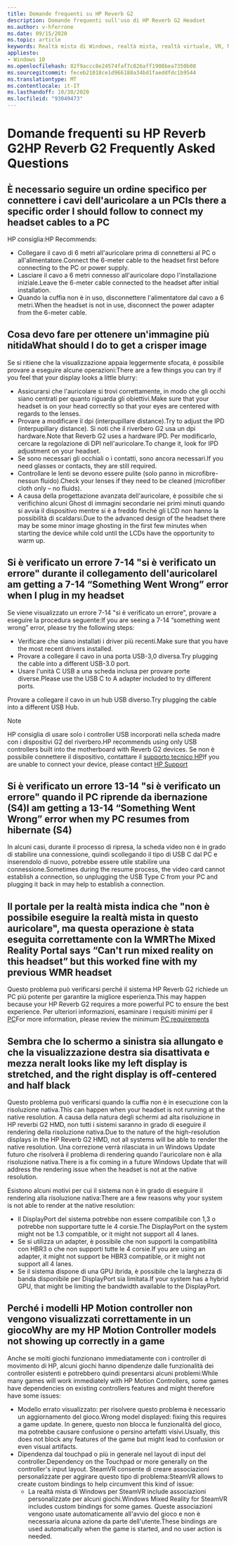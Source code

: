 ```yaml
---
title: Domande frequenti su HP Reverb G2
description: Domande frequenti sull'uso di HP Reverb G2 Headset
ms.author: v-hferrone
ms.date: 09/15/2020
ms.topic: article
keywords: Realtà mista di Windows, realtà mista, realtà virtuale, VR, MR, risoluzione dei problemi, errori, guida, supporto tecnico, prestazioni
appliesto:
- Windows 10
ms.openlocfilehash: 82f9accc8e24574faf7c826aff1908bea7350b08
ms.sourcegitcommit: feceb21018ce1d966188a34bd1faeddfdc1b9544
ms.translationtype: MT
ms.contentlocale: it-IT
ms.lasthandoff: 10/30/2020
ms.locfileid: "93049473"
---
```

# <a name="hp-reverb-g2-frequently-asked-questions"></a><span data-ttu-id="45340-104">Domande frequenti su HP Reverb G2</span><span class="sxs-lookup"><span data-stu-id="45340-104">HP Reverb G2 Frequently Asked Questions</span></span>

## <a name="is-there-a-specific-order-i-should-follow-to-connect-my-headset-cables-to-a-pc"></a><span data-ttu-id="45340-105">È necessario seguire un ordine specifico per connettere i cavi dell'auricolare a un PC</span><span class="sxs-lookup"><span data-stu-id="45340-105">Is there a specific order I should follow to connect my headset cables to a PC</span></span>

<span data-ttu-id="45340-106">HP consiglia:</span><span class="sxs-lookup"><span data-stu-id="45340-106">HP Recommends:</span></span>

- <span data-ttu-id="45340-107">Collegare il cavo di 6 metri all'auricolare prima di connettersi al PC o all'alimentatore.</span><span class="sxs-lookup"><span data-stu-id="45340-107">Connect the 6-meter cable to the headset first before connecting to the PC or power supply.</span></span>
- <span data-ttu-id="45340-108">Lasciare il cavo a 6 metri connesso all'auricolare dopo l'installazione iniziale.</span><span class="sxs-lookup"><span data-stu-id="45340-108">Leave the 6-meter cable connected to the headset after initial installation.</span></span>
- <span data-ttu-id="45340-109">Quando la cuffia non è in uso, disconnettere l'alimentatore dal cavo a 6 metri.</span><span class="sxs-lookup"><span data-stu-id="45340-109">When the headset is not in use, disconnect the power adapter from the 6-meter cable.</span></span>

## <a name="what-should-i-do-to-get-a-crisper-image"></a><span data-ttu-id="45340-110">Cosa devo fare per ottenere un'immagine più nitida</span><span class="sxs-lookup"><span data-stu-id="45340-110">What should I do to get a crisper image</span></span>

<span data-ttu-id="45340-111">Se si ritiene che la visualizzazione appaia leggermente sfocata, è possibile provare a eseguire alcune operazioni:</span><span class="sxs-lookup"><span data-stu-id="45340-111">There are a few things you can try if you feel that your display looks a little blurry:</span></span>

- <span data-ttu-id="45340-112">Assicurarsi che l'auricolare si trovi correttamente, in modo che gli occhi siano centrati per quanto riguarda gli obiettivi.</span><span class="sxs-lookup"><span data-stu-id="45340-112">Make sure that your headset is on your head correctly so that your eyes are centered with regards to the lenses.</span></span>
- <span data-ttu-id="45340-113">Provare a modificare il dpi (interpupillare distance).</span><span class="sxs-lookup"><span data-stu-id="45340-113">Try to adjust the IPD (interpupillary distance).</span></span> <span data-ttu-id="45340-114">Si noti che il riverbero G2 usa un dpi hardware.</span><span class="sxs-lookup"><span data-stu-id="45340-114">Note that Reverb G2 uses a hardware IPD.</span></span> <span data-ttu-id="45340-115">Per modificarlo, cercare la regolazione di DPI nell'auricolare.</span><span class="sxs-lookup"><span data-stu-id="45340-115">To change it, look for IPD adjustment on your headset.</span></span>
- <span data-ttu-id="45340-116">Se sono necessari gli occhiali o i contatti, sono ancora necessari.</span><span class="sxs-lookup"><span data-stu-id="45340-116">If you need glasses or contacts, they are still required.</span></span>
- <span data-ttu-id="45340-117">Controllare le lenti se devono essere pulite (solo panno in microfibre-nessun fluido).</span><span class="sxs-lookup"><span data-stu-id="45340-117">Check your lenses if they need to be cleaned (microfiber cloth only – no fluids).</span></span>
- <span data-ttu-id="45340-118">A causa della progettazione avanzata dell'auricolare, è possibile che si verifichino alcuni Ghost di immagini secondarie nei primi minuti quando si avvia il dispositivo mentre si è a freddo finché gli LCD non hanno la possibilità di scaldarsi.</span><span class="sxs-lookup"><span data-stu-id="45340-118">Due to the advanced design of the headset there may be some minor image ghosting in the first few minutes when starting the device while cold until the LCDs have the opportunity to warm up.</span></span>

## <a name="i-am-getting-a-7-14-something-went-wrong-error-when-i-plug-in-my-headset"></a><span data-ttu-id="45340-119">Si è verificato un errore 7-14 "si è verificato un errore" durante il collegamento dell'auricolare</span><span class="sxs-lookup"><span data-stu-id="45340-119">I am getting a 7-14 “Something Went Wrong” error when I plug in my headset</span></span>

<span data-ttu-id="45340-120">Se viene visualizzato un errore 7-14 "si è verificato un errore", provare a eseguire la procedura seguente:</span><span class="sxs-lookup"><span data-stu-id="45340-120">If you are seeing a 7-14 “something went wrong” error, please try the following steps:</span></span>

- <span data-ttu-id="45340-121">Verificare che siano installati i driver più recenti.</span><span class="sxs-lookup"><span data-stu-id="45340-121">Make sure that you have the most recent drivers installed.</span></span>
- <span data-ttu-id="45340-122">Provare a collegare il cavo in una porta USB-3,0 diversa.</span><span class="sxs-lookup"><span data-stu-id="45340-122">Try plugging the cable into a different USB-3.0 port.</span></span>
- <span data-ttu-id="45340-123">Usare l'unità C USB a una scheda inclusa per provare porte diverse.</span><span class="sxs-lookup"><span data-stu-id="45340-123">Please use the USB C to A adapter included to try different ports.</span></span>

<span data-ttu-id="45340-124">Provare a collegare il cavo in un hub USB diverso.</span><span class="sxs-lookup"><span data-stu-id="45340-124">Try plugging the cable into a different USB Hub.</span></span>  

> [!NOTE]
> <span data-ttu-id="45340-125">HP consiglia di usare solo i controller USB incorporati nella scheda madre con i dispositivi G2 del riverbero.</span><span class="sxs-lookup"><span data-stu-id="45340-125">HP recommends using only USB controllers built into the motherboard with Reverb G2 devices.</span></span>
> <span data-ttu-id="45340-126">Se non è possibile connettere il dispositivo, contattare il [supporto tecnico HP](https://support.hp.com/us-en)</span><span class="sxs-lookup"><span data-stu-id="45340-126">If you are unable to connect your device, please contact [HP Support](https://support.hp.com/us-en)</span></span>

## <a name="i-am-getting-a-13-14-something-went-wrong-error-when-my-pc-resumes-from-hibernate-s4"></a><span data-ttu-id="45340-127">Si è verificato un errore 13-14 "si è verificato un errore" quando il PC riprende da ibernazione (S4)</span><span class="sxs-lookup"><span data-stu-id="45340-127">I am getting a 13-14 “Something Went Wrong” error when my PC resumes from hibernate (S4)</span></span>

<span data-ttu-id="45340-128">In alcuni casi, durante il processo di ripresa, la scheda video non è in grado di stabilire una connessione, quindi scollegando il tipo di USB C dal PC e inserendolo di nuovo, potrebbe essere utile stabilire una connessione.</span><span class="sxs-lookup"><span data-stu-id="45340-128">Sometimes during the resume process, the video card cannot establish a connection, so unplugging the USB Type C from your PC and plugging it back in may help to establish a connection.</span></span>

## <a name="the-mixed-reality-portal-says-cant-run-mixed-reality-on-this-headset-but-this-worked-fine-with-my-previous-wmr-headset"></a><span data-ttu-id="45340-129">Il portale per la realtà mista indica che "non è possibile eseguire la realtà mista in questo auricolare", ma questa operazione è stata eseguita correttamente con la WMR</span><span class="sxs-lookup"><span data-stu-id="45340-129">The Mixed Reality Portal says “Can't run mixed reality on this headset” but this worked fine with my previous WMR headset</span></span>

<span data-ttu-id="45340-130">Questo problema può verificarsi perché il sistema HP Reverb G2 richiede un PC più potente per garantire la migliore esperienza.</span><span class="sxs-lookup"><span data-stu-id="45340-130">This may happen because your HP Reverb G2 requires a more powerful PC to ensure the best experience.</span></span> <span data-ttu-id="45340-131">Per ulteriori informazioni, esaminare i requisiti minimi per il [PC](windows-mixed-reality-minimum-pc-hardware-compatibility-guidelines.md)</span><span class="sxs-lookup"><span data-stu-id="45340-131">For more information, please review the minimum [PC requirements](windows-mixed-reality-minimum-pc-hardware-compatibility-guidelines.md)</span></span>

## <a name="it-looks-like-my-left-display-is-stretched-and-the-right-display-is-off-centered-and-half-black"></a><span data-ttu-id="45340-132">Sembra che lo schermo a sinistra sia allungato e che la visualizzazione destra sia disattivata e mezza nera</span><span class="sxs-lookup"><span data-stu-id="45340-132">It looks like my left display is stretched, and the right display is off-centered and half black</span></span>

<span data-ttu-id="45340-133">Questo problema può verificarsi quando la cuffia non è in esecuzione con la risoluzione nativa.</span><span class="sxs-lookup"><span data-stu-id="45340-133">This can happen when your headset is not running at the native resolution.</span></span> <span data-ttu-id="45340-134">A causa della natura degli schermi ad alta risoluzione in HP reverbi G2 HMD, non tutti i sistemi saranno in grado di eseguire il rendering della risoluzione nativa.</span><span class="sxs-lookup"><span data-stu-id="45340-134">Due to the nature of the high-resolution displays in the HP Reverb G2 HMD, not all systems will be able to render the native resolution.</span></span> <span data-ttu-id="45340-135">Una correzione verrà rilasciata in un Windows Update futuro che risolverà il problema di rendering quando l'auricolare non è alla risoluzione nativa.</span><span class="sxs-lookup"><span data-stu-id="45340-135">There is a fix coming in a future Windows Update that will address the rendering issue when the headset is not at the native resolution.</span></span>

<span data-ttu-id="45340-136">Esistono alcuni motivi per cui il sistema non è in grado di eseguire il rendering alla risoluzione nativa:</span><span class="sxs-lookup"><span data-stu-id="45340-136">There are a few reasons why your system is not able to render at the native resolution:</span></span>

- <span data-ttu-id="45340-137">Il DisplayPort del sistema potrebbe non essere compatibile con 1,3 o potrebbe non supportare tutte le 4 corsie.</span><span class="sxs-lookup"><span data-stu-id="45340-137">The DisplayPort on the system might not be 1.3 compatible, or it might not support all 4 lanes.</span></span>
- <span data-ttu-id="45340-138">Se si utilizza un adapter, è possibile che non supporti la compatibilità con HBR3 o che non supporti tutte le 4 corsie.</span><span class="sxs-lookup"><span data-stu-id="45340-138">If you are using an adapter, it might not support be HBR3 compatible, or it might not support all 4 lanes.</span></span>
- <span data-ttu-id="45340-139">Se il sistema dispone di una GPU ibrida, è possibile che la larghezza di banda disponibile per DisplayPort sia limitata.</span><span class="sxs-lookup"><span data-stu-id="45340-139">If your system has a hybrid GPU, that might be limiting the bandwidth available to the DisplayPort.</span></span>

## <a name="why-are-my-hp-motion-controller-models-not-showing-up-correctly-in-a-game"></a><span data-ttu-id="45340-140">Perché i modelli HP Motion controller non vengono visualizzati correttamente in un gioco</span><span class="sxs-lookup"><span data-stu-id="45340-140">Why are my HP Motion Controller models not showing up correctly in a game</span></span>

<span data-ttu-id="45340-141">Anche se molti giochi funzionano immediatamente con i controller di movimento di HP, alcuni giochi hanno dipendenze dalle funzionalità dei controller esistenti e potrebbero quindi presentarsi alcuni problemi:</span><span class="sxs-lookup"><span data-stu-id="45340-141">While many games will work immediately with HP Motion Controllers, some games have dependencies on existing controllers features and might therefore have some issues:</span></span>

- <span data-ttu-id="45340-142">Modello errato visualizzato: per risolvere questo problema è necessario un aggiornamento del gioco.</span><span class="sxs-lookup"><span data-stu-id="45340-142">Wrong model displayed: fixing this requires a game update.</span></span> <span data-ttu-id="45340-143">In genere, questo non blocca le funzionalità del gioco, ma potrebbe causare confusione o persino artefatti visivi.</span><span class="sxs-lookup"><span data-stu-id="45340-143">Usually, this does not block any features of the game but might lead to confusion or even visual artifacts.</span></span>
- <span data-ttu-id="45340-144">Dipendenza dal touchpad o più in generale nel layout di input del controller.</span><span class="sxs-lookup"><span data-stu-id="45340-144">Dependency on the Touchpad or more generally on the controller's input layout.</span></span> <span data-ttu-id="45340-145">SteamVR consente di creare associazioni personalizzate per aggirare questo tipo di problema:</span><span class="sxs-lookup"><span data-stu-id="45340-145">SteamVR allows to create custom bindings to help circumvent this kind of issue:</span></span>
    - <span data-ttu-id="45340-146">La realtà mista di Windows per SteamVR include associazioni personalizzate per alcuni giochi.</span><span class="sxs-lookup"><span data-stu-id="45340-146">Windows Mixed Reality for SteamVR includes custom bindings for some games.</span></span> <span data-ttu-id="45340-147">Queste associazioni vengono usate automaticamente all'avvio del gioco e non è necessaria alcuna azione da parte dell'utente.</span><span class="sxs-lookup"><span data-stu-id="45340-147">These bindings are used automatically when the game is started, and no user action is needed.</span></span>